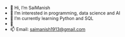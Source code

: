 - 👋 Hi, I’m SaiManish
- 👀 I’m interested in programming, data science and AI
- 🌱 I’m currently learning Python and SQL
- 💞️ 
- 📫 Email: saimanish1913@gmail.com

<!---
SaiManish1913/SaiManish1913 is a ✨ special ✨ repository because its `README.md` (this file) appears on your GitHub profile.
You can click the Preview link to take a look at your changes.
--->
